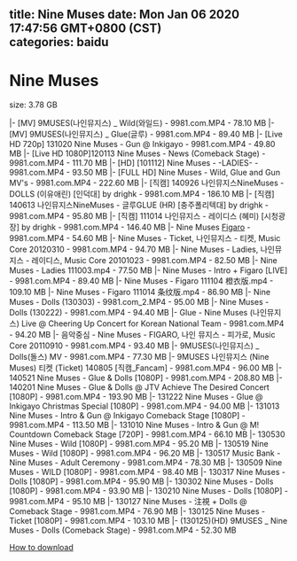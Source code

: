 
title: Nine Muses
date: Mon Jan 06 2020 17:47:56 GMT+0800 (CST)    
categories: baidu
---

# Nine Muses
size: 3.78 GB
 
 
|- [MV] 9MUSES(나인뮤지스) _ Wild(와일드) - 9981.com.MP4 - 78.10 MB
|- [MV] 9MUSES(나인뮤지스) _ Glue(글루) - 9981.com.MP4 - 89.40 MB
|- [Live HD 720p] 131020 Nine Muses - Gun @ Inkigayo - 9981.com.MP4 - 49.80 MB
|- [Live HD 1080P]120113 Nine Muses - News (Comeback Stage) - 9981.com.MP4 - 111.70 MB
|- [HD] [101112] Nine Muses - -LADIES- - 9981.com.MP4 - 93.50 MB
|- [FULL HD] Nine Muses - Wild, Glue and Gun MV's - 9981.com.MP4 - 222.60 MB
|- [직캠] 140926 나인뮤지스NineMuses - DOLLS (이유애린) [인덕대] by drighk - 9981.com.MP4 - 186.10 MB
|- [직캠] 140613 나인뮤지스NineMuses - 글루GLUE (HR) [충주폴리텍대] by drighk - 9981.com.MP4 - 95.80 MB
|- [직캠] 111014 나인뮤지스 - 레이디스 (혜미) [시청광장] by drighk - 9981.com.MP4 - 146.40 MB
|- Nine Muses [Figaro](637회) - 9981.com.MP4 - 54.60 MB
|- Nine Muses - Ticket, 나인뮤지스 - 티켓, Music Core 20120310 - 9981.com.MP4 - 94.70 MB
|- Nine Muses - Ladies, 나인뮤지스 - 레이디스, Music Core 20101023 - 9981.com.MP4 - 82.50 MB
|- Nine Muses - Ladies 111003.mp4 - 77.50 MB
|- Nine Muses - Intro + Figaro [LIVE] - 9981.com.MP4 - 89.40 MB
|- Nine Muses - Figaro 111104 橙衣版.mp4 - 109.10 MB
|- Nine Muses - Figaro 111014 条纹版.mp4 - 86.90 MB
|- Nine Muses - Dolls (130303) - 9981.com_2.MP4 - 95.00 MB
|- Nine Muses - Dolls (130222) - 9981.com.MP4 - 94.40 MB
|- Glue - Nine Muses (나인뮤지스) Live @ Cheering Up Concert for Korean National Team - 9981.com.MP4 - 94.20 MB
|- 음악중심 - Nine Muses - FIGARO, 나인 뮤지스 - 피가로, Music Core 20110910 - 9981.com.MP4 - 93.40 MB
|- 9MUSES(나인뮤지스) _ Dolls(돌스) MV - 9981.com.MP4 - 77.30 MB
|- 9MUSES 나인뮤지스 (Nine Muses) 티켓 (Ticket) 140805 [직캠_Fancam] - 9981.com.MP4 - 96.00 MB
|- 140521 Nine Muses - Glue & Dolls [1080P] - 9981.com.MP4 - 208.80 MB
|- 140201 Nine Muses - Glue & Dolls @ JTV Achieve The Desired Concert [1080P] - 9981.com.MP4 - 193.90 MB
|- 131222 Nine Muses - Glue @ Inkigayo Christmas Special [1080P] - 9981.com.MP4 - 94.00 MB
|- 131013 Nine Muses - Intro & Gun @ Inkigayo Comeback Stage [1080P] - 9981.com.MP4 - 113.50 MB
|- 131010 Nine Muses - Intro & Gun @ M! Countdown Comeback Stage [720P] - 9981.com.MP4 - 66.10 MB
|- 130530 Nine Muses - Wild [1080P] - 9981.com.MP4 - 95.20 MB
|- 130519 Nine Muses - Wild [1080P] - 9981.com.MP4 - 96.20 MB
|- 130517 Music Bank - Nine Muses - Adult Ceremony - 9981.com.MP4 - 78.30 MB
|- 130509 Nine Muses - WILD [1080P] - 9981.com.MP4 - 98.40 MB
|- 130317 Nine Muses - Dolls [1080P] - 9981.com.MP4 - 95.90 MB
|- 130302 Nine Muses - Dolls [1080P] - 9981.com.MP4 - 93.90 MB
|- 130210 Nine Muses - Dolls [1080P] - 9981.com.MP4 - 95.10 MB
|- 130127 Nine Muses - 注視 + Dolls @ Comeback Stage - 9981.com.MP4 - 76.90 MB
|- 130125 Nine Muses - Ticket [1080P] - 9981.com.MP4 - 103.10 MB
|- (130125)(HD) 9MUSES _ Nine Muses - Dolls (Comeback Stage) - 9981.com.MP4 - 52.30 MB

[How to download](https://bpcam.bemobtrk.com/go/2ceec3aa-1ca2-46d6-b9ff-aaa5c184517c?jno=1064)